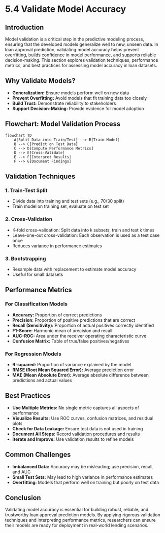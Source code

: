 # 5.4 Validate Model Accuracy

## Introduction

Model validation is a critical step in the predictive modeling process, ensuring that the developed models generalize well to new, unseen data. In loan approval prediction, validating model accuracy helps prevent overfitting, builds confidence in model performance, and supports reliable decision-making. This section explores validation techniques, performance metrics, and best practices for assessing model accuracy in loan datasets.

## Why Validate Models?

- **Generalization:** Ensure models perform well on new data
- **Prevent Overfitting:** Avoid models that fit training data too closely
- **Build Trust:** Demonstrate reliability to stakeholders
- **Support Decision-Making:** Provide evidence for model adoption

## Flowchart: Model Validation Process

```mermaid
flowchart TD
    A[Split Data into Train/Test] --> B[Train Model]
    B --> C[Predict on Test Data]
    C --> D[Compute Performance Metrics]
    D --> E[Cross-Validate]
    E --> F[Interpret Results]
    F --> G[Document Findings]
```

## Validation Techniques

### 1. Train-Test Split
- Divide data into training and test sets (e.g., 70/30 split)
- Train model on training set, evaluate on test set

### 2. Cross-Validation
- K-fold cross-validation: Split data into k subsets, train and test k times
- Leave-one-out cross-validation: Each observation is used as a test case once
- Reduces variance in performance estimates

### 3. Bootstrapping
- Resample data with replacement to estimate model accuracy
- Useful for small datasets

## Performance Metrics

### For Classification Models
- **Accuracy:** Proportion of correct predictions
- **Precision:** Proportion of positive predictions that are correct
- **Recall (Sensitivity):** Proportion of actual positives correctly identified
- **F1-Score:** Harmonic mean of precision and recall
- **AUC-ROC:** Area under the receiver operating characteristic curve
- **Confusion Matrix:** Table of true/false positives/negatives

### For Regression Models
- **R-squared:** Proportion of variance explained by the model
- **RMSE (Root Mean Squared Error):** Average prediction error
- **MAE (Mean Absolute Error):** Average absolute difference between predictions and actual values

## Best Practices

- **Use Multiple Metrics:** No single metric captures all aspects of performance
- **Visualize Results:** Use ROC curves, confusion matrices, and residual plots
- **Check for Data Leakage:** Ensure test data is not used in training
- **Document All Steps:** Record validation procedures and results
- **Iterate and Improve:** Use validation results to refine models

## Common Challenges

- **Imbalanced Data:** Accuracy may be misleading; use precision, recall, and AUC
- **Small Test Sets:** May lead to high variance in performance estimates
- **Overfitting:** Models that perform well on training but poorly on test data

## Conclusion

Validating model accuracy is essential for building robust, reliable, and trustworthy loan approval prediction models. By applying rigorous validation techniques and interpreting performance metrics, researchers can ensure their models are ready for deployment in real-world lending scenarios.
